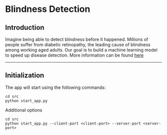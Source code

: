 # Blindness Detection

## Introduction
Imagine being able to detect blindness before it happened. Millions of people suffer from diabetic retinopathy, the leading cause of blindness among working aged adults. Our goal is to build a machine learning model to speed up disease detection. More information can be found <a href="https://www.kaggle.com/c/aptos2019-blindness-detection" target="_blank">here</a></p>

---

## Initialization

The app will start using the following commands:

```
cd src
python start_app.py
```

Additional options

```
cd src
python start_app.py --client-port <client-port> --server-port <server-port>
```